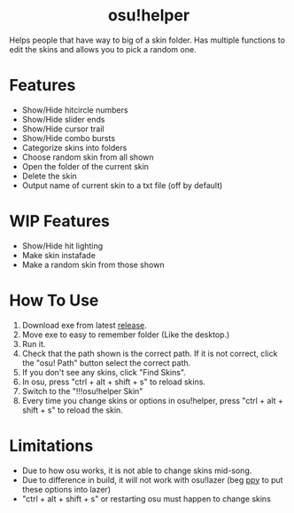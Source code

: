 <h1 align="center">osu!helper</h1>

<p>Helps people that have way to big of a skin folder. Has multiple functions to edit the skins and allows you to pick a random one.</p>

# Features
- Show/Hide hitcircle numbers
- Show/Hide slider ends
- Show/Hide cursor trail
- Show/Hide combo bursts
- Categorize skins into folders
- Choose random skin from all shown
- Open the folder of the current skin
- Delete the skin
- Output name of current skin to a txt file (off by default)

# WIP Features
- Show/Hide hit lighting
- Make skin instafade
- Make a random skin from those shown

# How To Use
1. Download exe from latest [release](https://github.com/IIIPointXIV/osu-helper/releases).
2. Move exe to easy to remember folder (Like the desktop.)
3. Run it.
4. Check that the path shown is the correct path. If it is not correct, click the "osu! Path" button select the correct path.
5. If you don't see any skins, click "Find Skins".
6. In osu, press "ctrl + alt + shift + s" to reload skins.
7. Switch to the "!!!osu!helper Skin"
8. Every time you change skins or options in osu!helper, press "ctrl + alt + shift + s" to reload the skin.

# Limitations
 - Due to how osu works, it is not able to change skins mid-song.
 - Due to difference in build, it will not work with osu!lazer (beg [ppy](https://twitter.com/ppy) to put these options into lazer)
 - "ctrl + alt + shift + s" or restarting osu must happen to change skins
